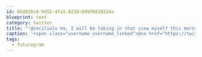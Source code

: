 ```yaml
---
id: 85d026c8-9d52-4fa1-8238-849f6810224a
blueprint: text
category: twitter
title: "'@cecilialu Ha, I will be taking in that view myself this morning! #futuregram"
caption: '<span class="username username_linked">@<a href="https://twitter.com/cecilialu" title="Cecilia Lu">cecilialu</a></span> Ha, I will be taking in that view myself this morning! <span class="hashtag hashtag_local">#<a href="http://tweettemp.darylchymko.ca/?tag=futuregram">futuregram</a>'
tags:
  - futuregram
---
```

